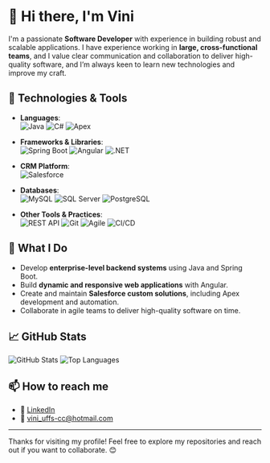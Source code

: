 # 👋 Hi there, I'm Vini

I'm a passionate **Software Developer** with experience in building robust and scalable applications. I have experience working in **large, cross-functional teams**, and I value clear communication and collaboration to deliver high-quality software, and I’m always keen to learn new technologies and improve my craft.

## 🔧 Technologies & Tools

- **Languages**:  
  ![Java](https://img.shields.io/badge/Java-ED8B00?style=flat&logo=java&logoColor=white)
  ![C#](https://img.shields.io/badge/C%23-239120?style=flat&logo=c-sharp&logoColor=white)
  ![Apex](https://img.shields.io/badge/Apex-00A1E0?style=flat&logo=salesforce&logoColor=white)

- **Frameworks & Libraries**:  
  ![Spring Boot](https://img.shields.io/badge/Spring%20Boot-6DB33F?style=flat&logo=spring-boot&logoColor=white)
  ![Angular](https://img.shields.io/badge/Angular-DD0031?style=flat&logo=angular&logoColor=white)
  ![.NET](https://img.shields.io/badge/.NET-512BD4?style=flat&logo=dotnet&logoColor=white)

- **CRM Platform**:  
  ![Salesforce](https://img.shields.io/badge/Salesforce-00A1E0?style=flat&logo=salesforce&logoColor=white)

- **Databases**:  
  ![MySQL](https://img.shields.io/badge/MySQL-4479A1?style=flat&logo=mysql&logoColor=white)
  ![SQL Server](https://img.shields.io/badge/SQL%20Server-CC2927?style=flat&logo=microsoft-sql-server&logoColor=white)
  ![PostgreSQL](https://img.shields.io/badge/PostgreSQL-336791?style=flat&logo=postgresql&logoColor=white)

- **Other Tools & Practices**:  
  ![REST API](https://img.shields.io/badge/REST%20API-FF6F00?style=flat&logo=api&logoColor=white)
  ![Git](https://img.shields.io/badge/Git-F05032?style=flat&logo=git&logoColor=white)
  ![Agile](https://img.shields.io/badge/Agile-0052CC?style=flat&logo=jira&logoColor=white)
  ![CI/CD](https://img.shields.io/badge/CI/CD-000000?style=flat&logo=githubactions&logoColor=white)

## 🧩 What I Do

- Develop **enterprise-level backend systems** using Java and Spring Boot.
- Build **dynamic and responsive web applications** with Angular.
- Create and maintain **Salesforce custom solutions**, including Apex development and automation.
- Collaborate in agile teams to deliver high-quality software on time.

## 📈 GitHub Stats

![GitHub Stats](https://github-readme-stats.vercel.app/api?username=your-username&show_icons=true&theme=github_dark)
![Top Languages](https://github-readme-stats.vercel.app/api/top-langs/?username=your-username&layout=compact&theme=github_dark)

## 📫 How to reach me

- 💼 [LinkedIn](https://www.linkedin.com/in/viniciuschimello)
- 📧 vini_uffs-cc@hotmail.com

---

Thanks for visiting my profile! Feel free to explore my repositories and reach out if you want to collaborate. 😊
